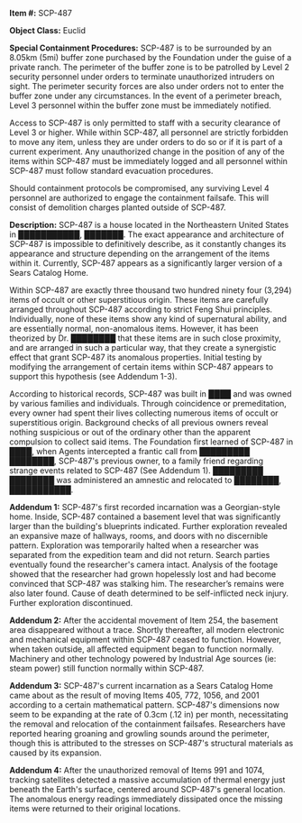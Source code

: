 **Item #:** SCP-487

**Object Class:** Euclid

**Special Containment Procedures:** SCP-487 is to be surrounded by an 8.05km (5mi) buffer zone purchased by the Foundation under the guise of a private ranch. The perimeter of the buffer zone is to be patrolled by Level 2 security personnel under orders to terminate unauthorized intruders on sight. The perimeter security forces are also under orders not to enter the buffer zone under any circumstances. In the event of a perimeter breach, Level 3 personnel within the buffer zone must be immediately notified.

Access to SCP-487 is only permitted to staff with a security clearance of Level 3 or higher. While within SCP-487, all personnel are strictly forbidden to move any item, unless they are under orders to do so or if it is part of a current experiment. Any unauthorized change in the position of any of the items within SCP-487 must be immediately logged and all personnel within SCP-487 must follow standard evacuation procedures.

Should containment protocols be compromised, any surviving Level 4 personnel are authorized to engage the containment failsafe. This will consist of demolition charges planted outside of SCP-487.

**Description:** SCP-487 is a house located in the Northeastern United States in ███████████, ███████. The exact appearance and architecture of SCP-487 is impossible to definitively describe, as it constantly changes its appearance and structure depending on the arrangement of the items within it. Currently, SCP-487 appears as a significantly larger version of a Sears Catalog Home.

Within SCP-487 are exactly three thousand two hundred ninety four (3,294) items of occult or other superstitious origin. These items are carefully arranged throughout SCP-487 according to strict Feng Shui principles. Individually, none of these items show any kind of supernatural ability, and are essentially normal, non-anomalous items. However, it has been theorized by Dr. ████████ that these items are in such close proximity, and are arranged in such a particular way, that they create a synergistic effect that grant SCP-487 its anomalous properties. Initial testing by modifying the arrangement of certain items within SCP-487 appears to support this hypothesis (see Addendum 1-3).

According to historical records, SCP-487 was built in ████ and was owned by various families and individuals. Through coincidence or premeditation, every owner had spent their lives collecting numerous items of occult or superstitious origin. Background checks of all previous owners reveal nothing suspicious or out of the ordinary other than the apparent compulsion to collect said items. The Foundation first learned of SCP-487 in ████, when Agents intercepted a frantic call from █████████ ████████, SCP-487's previous owner, to a family friend regarding strange events related to SCP-487 (See Addendum 1). █████████ ████████ was administered an amnestic and relocated to ████████, ███████████.

**Addendum 1:** SCP-487's first recorded incarnation was a Georgian-style home. Inside, SCP-487 contained a basement level that was significantly larger than the building's blueprints indicated. Further exploration revealed an expansive maze of hallways, rooms, and doors with no discernible pattern. Exploration was temporarily halted when a researcher was separated from the expedition team and did not return. Search parties eventually found the researcher's camera intact. Analysis of the footage showed that the researcher had grown hopelessly lost and had become convinced that SCP-487 was stalking him. The researcher’s remains were also later found. Cause of death determined to be self-inflicted neck injury. Further exploration discontinued.

**Addendum 2:** After the accidental movement of Item 254, the basement area disappeared without a trace. Shortly thereafter, all modern electronic and mechanical equipment within SCP-487 ceased to function. However, when taken outside, all affected equipment began to function normally. Machinery and other technology powered by Industrial Age sources (ie: steam power) still function normally within SCP-487.

**Addendum 3:** SCP-487's current incarnation as a Sears Catalog Home came about as the result of moving Items 405, 772, 1056, and 2001 according to a certain mathematical pattern. SCP-487's dimensions now seem to be expanding at the rate of 0.3cm (.12 in) per month, necessitating the removal and relocation of the containment failsafes. Researchers have reported hearing groaning and growling sounds around the perimeter, though this is attributed to the stresses on SCP-487's structural materials as caused by its expansion.

**Addendum 4:** After the unauthorized removal of Items 991 and 1074, tracking satellites detected a massive accumulation of thermal energy just beneath the Earth's surface, centered around SCP-487's general location. The anomalous energy readings immediately dissipated once the missing items were returned to their original locations.